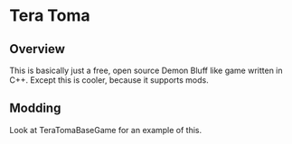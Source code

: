 # Tera Toma

## Overview

This is basically just a free, open source Demon Bluff like game written in C++. Except this is cooler, because it supports mods.

## Modding

Look at TeraTomaBaseGame for an example of this.

